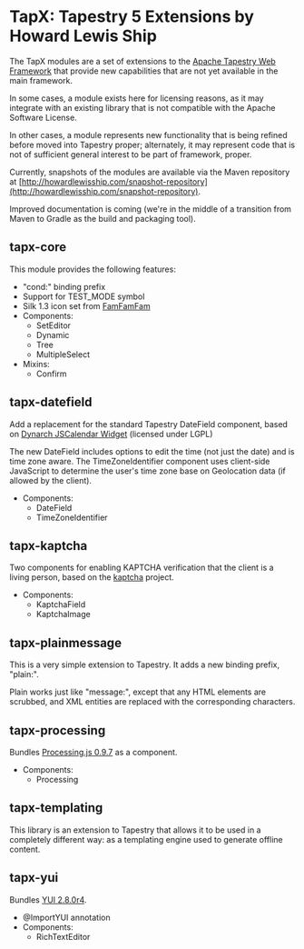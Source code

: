 TapX: Tapestry 5 Extensions by Howard Lewis Ship
====

The TapX modules are a set of extensions to the [Apache Tapestry Web Framework](http://tapestry.apache.org]) that provide new capabilities that are not yet available in the main framework.

In some cases, a module exists here for licensing reasons, as it may integrate with an existing library that is not compatible with the Apache Software License.

In other cases, a module represents new functionality that is being refined before moved into Tapestry proper; alternately, it may represent code that is not of sufficient general interest to be part of framework, proper.

Currently, snapshots of the modules are available via the Maven repository at [http://howardlewisship.com/snapshot-repository](http://howardlewisship.com/snapshot-repository).

Improved documentation is coming (we're in the middle of a transition from Maven to Gradle as the build and packaging tool).

tapx-core
---------

This module provides the following features:

* "cond:" binding prefix
* Support for TEST_MODE symbol
* Silk 1.3 icon set from [FamFamFam](http://www.famfamfam.com/lab/icons/silk/)
* Components:
  * SetEditor
  * Dynamic
  * Tree
  * MultipleSelect
* Mixins:
  * Confirm
  
tapx-datefield
--------------

Add a replacement for the standard Tapestry DateField component, based on [Dynarch JSCalendar Widget](http://www.dynarch.com/projects/calendar/old)  (licensed under LGPL)

The new DateField includes options to edit the time (not just the date) and is time zone aware. The TimeZoneIdentifier component uses client-side JavaScript to determine the user's time zone
base on Geolocation data (if allowed by the client).

* Components:
  * DateField
  * TimeZoneIdentifier
  
tapx-kaptcha
------------

Two components for enabling KAPTCHA verification that the client is a living person, based on the [kaptcha](http://code.google.com/p/kaptcha/) project.

* Components:
  * KaptchaField
  * KaptchaImage
  
tapx-plainmessage
-----------------

This is a very simple extension to Tapestry.  It adds a new binding prefix, "plain:".

Plain works just like "message:", except that any HTML elements are scrubbed, and XML
entities are replaced with the corresponding characters.

tapx-processing
---------------

Bundles [Processing.js 0.9.7](http://processingjs.org/) as a component.

* Components:
  * Processing


tapx-templating
---------------

This library is an extension to Tapestry that allows it to be used in a completely different way: as a templating engine used to generate offline content.

tapx-yui
--------

Bundles [YUI 2.8.0r4](http://developer.yahoo.com/yui/2/).

* @ImportYUI annotation
* Components:
  * RichTextEditor
  
  


